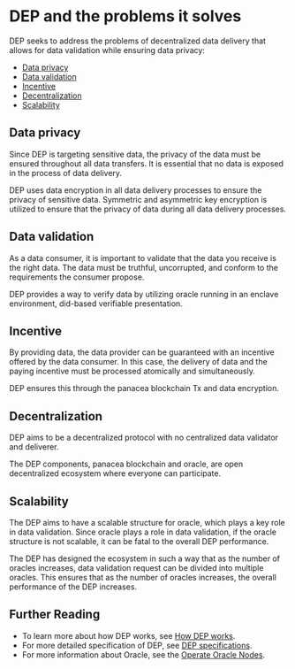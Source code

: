 # DEP and the problems it solves

DEP seeks to address the problems of decentralized data delivery that allows for data validation while ensuring data privacy:

- [Data privacy](#data-privacy)
- [Data validation](#data-validation)
- [Incentive](#incentive)
- [Decentralization](#decentralization)
- [Scalability](#scalability)

## Data privacy

Since DEP is targeting sensitive data, the privacy of the data must be ensured throughout all data transfers. 
It is essential that no data is exposed in the process of data delivery.

DEP uses data encryption in all data delivery processes to ensure the privacy of sensitive data. 
Symmetric and asymmetric key encryption is utilized to ensure that the privacy of data during all data delivery processes.

## Data validation

As a data consumer, it is important to validate that the data you receive is the right data.
The data must be truthful, uncorrupted, and conform to the requirements the consumer propose.

DEP provides a way to verify data by utilizing oracle running in an enclave environment, did-based verifiable presentation.

## Incentive

By providing data, the data provider can be guaranteed with an incentive offered by the data consumer. 
In this case, the delivery of data and the paying incentive must be processed atomically and simultaneously. 

DEP ensures this through the panacea blockchain Tx and data encryption.

## Decentralization

DEP aims to be a decentralized protocol with no centralized data validator and deliverer.

The DEP components, panacea blockchain and oracle, are open decentralized ecosystem where everyone can participate.

## Scalability

The DEP aims to have a scalable structure for oracle, which plays a key role in data validation.
Since oracle plays a role in data validation, if the oracle structure is not scalable, it can be fatal to the overall DEP performance.

The DEP has designed the ecosystem in such a way that as the number of oracles increases, data validation request can be divided into multiple oracles.
This ensures that as the number of oracles increases, the overall performance of the DEP increases.

## Further Reading

- To learn more about how DEP works, see [How DEP works](2-How-DEP-works.md).
- For more detailed specification of DEP, see [DEP specifications](../../3-protocol-devs/1-dep-specs/0-overview.md).
- For more information about Oracle, see the [Operate Oracle Nodes](../../5-oracles/1-operate-oracle-nodes/0-overview.md).

